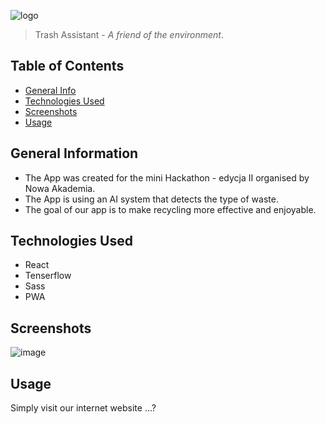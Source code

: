 ![logo](https://user-images.githubusercontent.com/60068941/145684403-9f63086f-db8f-46c1-aa17-214ac0eda08d.png)


> Trash Assistant - _A friend of the environment_.

## Table of Contents

-   [General Info](#general-information)
-   [Technologies Used](#technologies-used)
-   [Screenshots](#screenshots)
-   [Usage](#usage)

## General Information

-   The App was created for the mini Hackathon - edycja II organised by Nowa Akademia.
-   The App is using an AI system that detects the type of waste.
-   The goal of our app is to make recycling more effective and enjoyable.

## Technologies Used

-   React
-   Tenserflow
-   Sass
-   PWA

## Screenshots

![image](https://pbs.twimg.com/media/E5oNDbhUcAU4Wwi.jpg)

## Usage

Simply visit our internet website ...?
